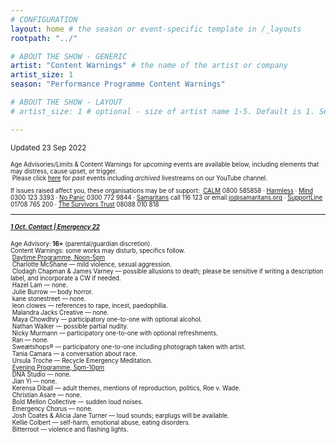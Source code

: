 ```yaml
---
# CONFIGURATION
layout: home # the season or event-specific template in /_layouts
rootpath: "../"

# ABOUT THE SHOW - GENERIC
artist: "Content Warnings" # the name of the artist or company
artist_size: 1
season: "Performance Programme Content Warnings"

# ABOUT THE SHOW - LAYOUT
# artist_size: 1 # optional - size of artist name 1-5. Default is 1. Set longer names to lower values

---
```

<small>Updated 23 Sep 2022<small>        
        
Age Advisories/Limits & Content Warnings for *upcoming* events are available below, including elements that may distress, cause upset, or trigger.<br>&nbsp;Please click [here](/archive/warnings) for *past* events including *archived* livestreams on our YouTube channel.         
         
If issues raised affect you, these organisations may be of support:&nbsp;&nbsp;<a href="https://thecalmzone.net" target="_blank">CALM</a> 0800 585858 · <a href="https://harmless.org.uk" target="_blank">Harmless</a> · <a href="https://mind.org.uk" target="_blank">Mind</a> 0300 123 3393 · <a href="https://nopanic.org.uk" target="_blank">No Panic</a> 0300 772 9844 · <a href="https://samaritans.org" target="_blank">Samaritans</a> call 116 123 or email jo@samaritans.org · <a href="https://supportline.org.uk" target="_blank">SupportLine</a> 01708 765 200 · <a href="https://www.thesurvivorstrust.org" target="_blank">The Survivors Trust</a> 08088 010 818        
<hr>         

##### [1 Oct. Contact | Emergency 22](/current/2022-emergency)        
Age Advisory: **16+** (parental/guardian discretion).<br>Content Warnings: some works may disturb, specifics follow.<br>&nbsp;[Daytime Programme, Noon-5pm](/current/2022-emergency/daytime)<br>&nbsp;Charlotte McShane — mild violence, sexual aggression.<br>&nbsp;Clodagh Chapman & James Varney — possible allusions to death; please be sensitive if writing a description label, and incorporate a CW if needed.<br>&nbsp;Hazel Lam — none.<br>&nbsp;Julie Burrow — body horror.<br>&nbsp;kane stonestreet — none.<br>&nbsp;leon clowes — references to rape, incest, paedophilia.<br>&nbsp;Malandra Jacks Creative — none.<br>&nbsp;Maya Chowdhry — participatory one-to-one with optional alcohol.<br>&nbsp;Nathan Walker — possible partial nudity.<br>&nbsp;Nicky Murmann — participatory one-to-one with optional refreshments.<br>&nbsp;Ran — none.<br>&nbsp;Sweætshops® — participatory one-to-one including photograph taken with artist.<br>&nbsp;Tania Camara — a conversation about race.<br>&nbsp;Ursula Troche — Recycle Emergency Meditation.<br>&nbsp;[Evening Programme, 5pm-10pm](/current/2022-emergency/evening)<br>&nbsp;DNA Studio — none.<br>&nbsp;Jian Yi — none.<br>&nbsp;Kerensa Diball — adult themes, mentions of reproduction, politics, Roe v. Wade.<br>&nbsp;Christian Asare — none.<br>&nbsp;Bold Mellon Collective — sudden loud noises.<br>&nbsp;Emergency Chorus — none.<br>&nbsp;Josh Coates & Alicia Jane Turner — loud sounds; earplugs will be available.<br>&nbsp;Kellie Colbert — self-harm, emotional abuse, eating disorders.<br>&nbsp;Bitterroot — violence and flashing lights.
